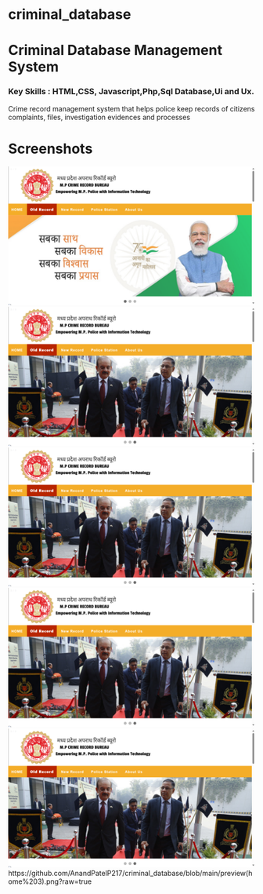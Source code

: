 # criminal_database
<h1>Criminal Database Management System</h1>
<h3>
Key Skills : HTML,CSS,
Javascript,Php,Sql Database,Ui and Ux.
</h3>
<p>Crime record management system that helps police keep records of citizens complaints, files, investigation evidences and processes</p>
<h1> Screenshots</h1>
<img src="https://github.com/AnandPatelP217/criminal_database/blob/main/preview%20(home%202).png?raw=true" alt="imagewithmodi">
<img src="https://github.com/AnandPatelP217/criminal_database/blob/main/preview%20(home%201).png" alt="image">
<img src="https://github.com/AnandPatelP217/criminal_database/blob/main/preview%20(home%201).png" alt="image">
<img src="https://github.com/AnandPatelP217/criminal_database/blob/main/preview%20(home%201).png" alt="image">
<img src="https://github.com/AnandPatelP217/criminal_database/blob/main/preview%20(home%201).png" alt="image">
https://github.com/AnandPatelP217/criminal_database/blob/main/preview(home%203).png?raw=true
